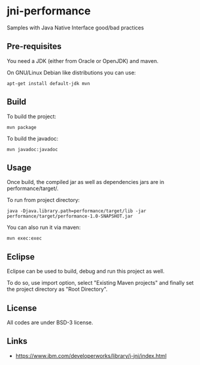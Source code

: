 # jni-performance

Samples with Java Native Interface good/bad practices

## Pre-requisites

You need a JDK (either from Oracle or OpenJDK) and maven.

On GNU/Linux Debian like distributions you can use:

`apt-get install default-jdk mvn`

## Build

To build the project:

`mvn package`

To build the javadoc:

`mvn javadoc:javadoc`

## Usage

Once build, the compiled jar as well as dependencies jars are in
performance/target/.

To run from project directory:

`java -Djava.library.path=performance/target/lib -jar performance/target/performance-1.0-SNAPSHOT.jar`

You can also run it via maven:

`mvn exec:exec`

## Eclipse

Eclipse can be used to build, debug and run this project as well.

To do so, use import option, select "Existing Maven projects" and finally set
the project directory as "Root Directory".

## License

All codes are under BSD-3 license.

## Links

 * https://www.ibm.com/developerworks/library/j-jni/index.html 

